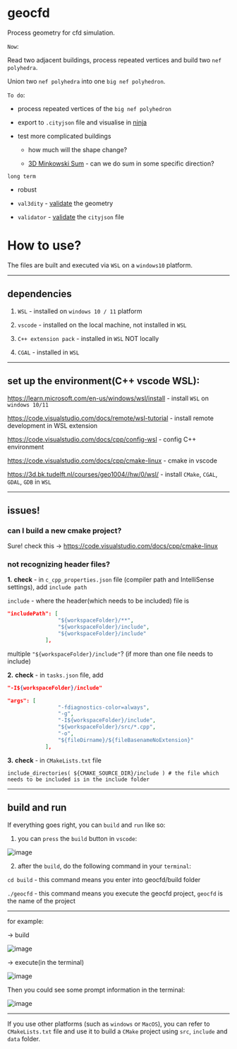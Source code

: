 # geocfd

Process geometry for cfd simulation.

`Now`:

Read two adjacent buildings, process repeated vertices and build two `nef polyhedra`.

Union two `nef polyhedra` into one `big nef polyhedron`.

`To do`:

- process repeated vertices of the `big nef polyhedron`

- export to `.cityjson` file and visualise in [ninja](https://ninja.cityjson.org/)

- test more complicated buildings 

  - how much will the shape change?
  
  - [3D Minkowski Sum](https://doc.cgal.org/latest/Minkowski_sum_3/index.html#Chapter_3D_Minkowski_Sum_of_Polyhedra) - can we do sum in some specific direction?
 
 `long term`
 
  - robust
  
  - `val3dity`  - [validate](http://geovalidation.bk.tudelft.nl/val3dity/) the geometry
  
  - `validator` - [validate](https://validator.cityjson.org/) the `cityjson` file

# How to use?

The files are built and executed via `WSL` on a `windows10` platform.

-------------------------------------------------------------------------------------------------------------------------------------------------------------

## dependencies

1. `WSL` - installed on `windows 10 / 11` platform

2. `vscode` - installed on the local machine, not installed in `WSL`

3. `C++ extension pack` - installed in `WSL` NOT locally

4. `CGAL` - installed in `WSL`

------------------------------------------------------------------------------------------------------------------------------------------------------------

## set up the environment(C++ vscode WSL):

https://learn.microsoft.com/en-us/windows/wsl/install - install `WSL` on `windows 10/11`

https://code.visualstudio.com/docs/remote/wsl-tutorial - install remote development in WSL extension

https://code.visualstudio.com/docs/cpp/config-wsl - config C++ environment

https://code.visualstudio.com/docs/cpp/cmake-linux - cmake in vscode

https://3d.bk.tudelft.nl/courses/geo1004//hw/0/wsl/ - install `CMake`, `CGAL`, `GDAL`, `GDB` in `WSL`

------------------------------------------------------------------------------------------------------------------------------------------------------------

## issues!

### can I build a new cmake project?

Sure! check this -> https://code.visualstudio.com/docs/cpp/cmake-linux

### not recognizing header files?

**1.** **check** - in `c_cpp_properties.json` file (compiler path and IntelliSense settings), add `include path`

`include` - where the header(which needs to be included) file is

```json
"includePath": [
                "${workspaceFolder}/**",
                "${workspaceFolder}/include",
                "${workspaceFolder}/include"
            ],
```

multiple `"${workspaceFolder}/include"`? (if more than one file needs to include)

**2.** **check** - in `tasks.json` file, add 

```json
"-I${workspaceFolder}/include"
```

```json
"args": [
                "-fdiagnostics-color=always",
                "-g",
                "-I${workspaceFolder}/include",
                "${workspaceFolder}/src/*.cpp",
                "-o",
                "${fileDirname}/${fileBasenameNoExtension}"
            ],
```

**3.** **check** - in `CMakeLists.txt` file

`include_directories( ${CMAKE_SOURCE_DIR}/include ) # the file which needs to be included is in the include folder`

------------------------------------------------------------------------------------------------------------------------------------------------------------

## build and run

If everything goes right, you can `build` and `run` like so:

1. you can `press` the `build` button in `vscode`:

![image](https://user-images.githubusercontent.com/72781910/191454706-5be07145-3276-4488-bd7f-f9d08c954427.png)

2. after the `build`, do the following command in your `terminal`:

`cd build` - this command means you enter into geocfd/build folder

`./geocfd` - this command means you execute the geocfd project, `geocfd` is the name of the project

------------------------------------------------------------------------------------------------------------------------------------------------------------

for example:

-> build

![image](https://user-images.githubusercontent.com/72781910/191267077-34bac47c-954f-4e0e-9397-194cae06594c.png)

-> execute(in the terminal)

![image](https://user-images.githubusercontent.com/72781910/191267218-2a77ef4e-a575-4288-9ce4-69a2f412709d.png)

Then you could see some prompt information in the terminal:

![image](https://user-images.githubusercontent.com/72781910/191267583-f2908ce0-d295-4285-8e01-ae2ef9864346.png)

-------------------------------------------------------------------------------------------------------------------------------------------------------------
If you use other platforms (such as `windows` or `MacOS`), you can refer to `CMakeLists.txt` file and use it to build a `CMake` project using `src`, `include` and `data` folder.

